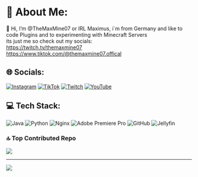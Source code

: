 # 💫 About Me:
👋 Hi, I’m @TheMaxMine07 or IRL Maximus, i`m from Germany and like to code Plugins and to experimenting with Minecraft Servers<br>its just me so check out my socials:<br>https://twitch.tv/themaxmine07<br>https://www.tiktok.com/@themaxmine07.offical<br>


## 🌐 Socials:
[![Instagram](https://img.shields.io/badge/Instagram-%23E4405F.svg?logo=Instagram&logoColor=white)](https://instagram.com/themaxmine07) [![TikTok](https://img.shields.io/badge/TikTok-%23000000.svg?logo=TikTok&logoColor=white)](https://tiktok.com/@themaxmine07.offical) [![Twitch](https://img.shields.io/badge/Twitch-%239146FF.svg?logo=Twitch&logoColor=white)](https://twitch.tv/themaxmine07) [![YouTube](https://img.shields.io/badge/YouTube-%23FF0000.svg?logo=YouTube&logoColor=white)](https://www.youtube.com/@themaxmine07) 

## 💻 Tech Stack:
![Java](https://img.shields.io/badge/java-%23ED8B00.svg?style=for-the-badge&logo=openjdk&logoColor=white) ![Python](https://img.shields.io/badge/python-3670A0?style=for-the-badge&logo=python&logoColor=ffdd54) ![Nginx](https://img.shields.io/badge/nginx-%23009639.svg?style=for-the-badge&logo=nginx&logoColor=white) ![Adobe Premiere Pro](https://img.shields.io/badge/Adobe%20Premiere%20Pro-9999FF.svg?style=for-the-badge&logo=Adobe%20Premiere%20Pro&logoColor=white) ![GitHub](https://img.shields.io/badge/github-%23121011.svg?style=for-the-badge&logo=github&logoColor=white) ![Jellyfin](https://img.shields.io/badge/jellyfin-%23000B25.svg?style=for-the-badge&logo=Jellyfin&logoColor=00A4DC)


### 🔝 Top Contributed Repo
![](https://github-contributor-stats.vercel.app/api?username=themaxmine07&limit=5&theme=dark&combine_all_yearly_contributions=true)

---
[![](https://visitcount.itsvg.in/api?id=themaxmine07&icon=2&color=0)](https://visitcount.itsvg.in)

<!-- Proudly created with GPRM ( https://gprm.itsvg.in ) -->
